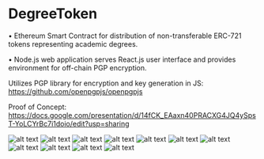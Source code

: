 # DegreeToken

• Ethereum Smart Contract for distribution of non-transferable ERC-721 tokens representing academic degrees.

• Node.js web application serves React.js user interface and provides environment for off-chain PGP encryption.

Utilizes PGP library for encryption and key generation in JS:
https://github.com/openpgpjs/openpgpjs


Proof of Concept:
https://docs.google.com/presentation/d/14fCK_EAaxn40PRACXG4JQ4ySpsT-YoLCYrBc7i1doio/edit?usp=sharing

![alt text](https://github.com/yu-jeffy/DegreeToken/blob/main/PoC/Slide1.jpg?raw=true)
![alt text](https://github.com/yu-jeffy/DegreeToken/blob/main/PoC/Slide2.jpg?raw=true)
![alt text](https://github.com/yu-jeffy/DegreeToken/blob/main/PoC/Slide3.jpg?raw=true)
![alt text](https://github.com/yu-jeffy/DegreeToken/blob/main/PoC/Slide4.jpg?raw=true)
![alt text](https://github.com/yu-jeffy/DegreeToken/blob/main/PoC/Slide5.jpg?raw=true)
![alt text](https://github.com/yu-jeffy/DegreeToken/blob/main/PoC/Slide6.jpg?raw=true)
![alt text](https://github.com/yu-jeffy/DegreeToken/blob/main/PoC/Slide7.jpg?raw=true)
![alt text](https://github.com/yu-jeffy/DegreeToken/blob/main/PoC/Slide8.jpg?raw=true)
![alt text](https://github.com/yu-jeffy/DegreeToken/blob/main/PoC/Slide9.jpg?raw=true)
![alt text](https://github.com/yu-jeffy/DegreeToken/blob/main/PoC/Slide10.jpg?raw=true)
![alt text](https://github.com/yu-jeffy/DegreeToken/blob/main/PoC/Slide11.jpg?raw=true)
